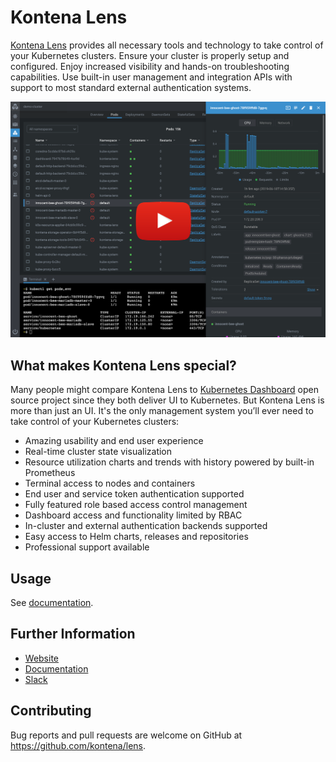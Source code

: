 # Kontena Lens

[Kontena Lens](https://www.kontena.io/lens/) provides all necessary tools and technology to take control of your Kubernetes clusters. Ensure your cluster is properly setup and configured. Enjoy increased visibility and hands-on troubleshooting capabilities. Use built-in user management and integration APIs with support to most standard external authentication systems.

[![Kontena Lens - The Ultimate Dashboard for Kubernetes](./images/screenshot.png)](https://www.youtube.com/watch?v=p2u6-eKFSHU)


## What makes Kontena Lens special?

Many people might compare Kontena Lens to [Kubernetes Dashboard](https://github.com/kubernetes/dashboard) open source project since they both deliver UI to Kubernetes. But Kontena Lens is more than just an UI. It's the only management system you’ll ever need to take control of your Kubernetes clusters:

* Amazing usability and end user experience
* Real-time cluster state visualization
* Resource utilization charts and trends with history powered by built-in Prometheus
* Terminal access to nodes and containers
* End user and service token authentication supported
* Fully featured role based access control management
* Dashboard access and functionality limited by RBAC
* In-cluster and external authentication backends supported
* Easy access to Helm charts, releases and repositories
* Professional support available

## Usage
See [documentation](https://www.kontena.io/docs/lens/).

## Further Information
- [Website](https://www.kontena.io/lens)
- [Documentation](https://www.kontena.io/docs/lens/)
- [Slack](https://slack.kontena.io/)

## Contributing
Bug reports and pull requests are welcome on GitHub at https://github.com/kontena/lens.
